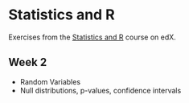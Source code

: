 # Statistics and R 

Exercises from the [Statistics and R](https://www.edx.org/course/statistics-and-r-5) course on edX.

## Week 2
* Random Variables
* Null distributions, p-values, confidence intervals
